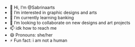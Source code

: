 - 👋 Hi, I’m @Sabrinaarts
- 👀 I’m interested in graphic designs and arts
- 🌱 I’m currently learning banking
- 💞️ I’m looking to collaborate on new designs and art projects
- 📫 idk how to reach me 
- 😄 Pronouns: she/her
- ⚡ Fun fact: i am not a human

<!---
Sabrinaarts/Sabrinaarts is a ✨ special ✨ repository because its `README.md` (this file) appears on your GitHub profile.
You can click the Preview link to take a look at your changes.
--->

